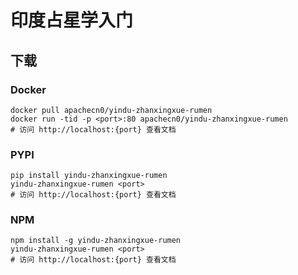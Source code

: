 # 印度占星学入门

## 下载

### Docker

```
docker pull apachecn0/yindu-zhanxingxue-rumen
docker run -tid -p <port>:80 apachecn0/yindu-zhanxingxue-rumen
# 访问 http://localhost:{port} 查看文档
```

### PYPI

```
pip install yindu-zhanxingxue-rumen
yindu-zhanxingxue-rumen <port>
# 访问 http://localhost:{port} 查看文档
```

### NPM

```
npm install -g yindu-zhanxingxue-rumen
yindu-zhanxingxue-rumen <port>
# 访问 http://localhost:{port} 查看文档
```